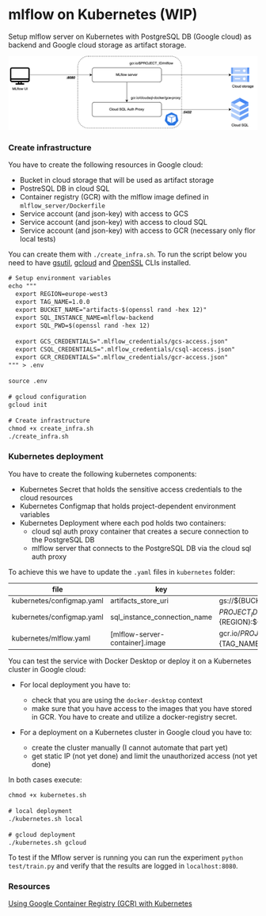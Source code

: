 # mlflow on Kubernetes (WIP)

Setup mlflow server on Kubernetes with PostgreSQL DB (Google cloud) as backend and Google cloud storage as artifact
storage.

![Architecture](mlflow.png)

### Create infrastructure

You have to create the following resources in Google cloud:

- Bucket in cloud storage that will be used as artifact storage
- PostreSQL DB in cloud SQL
- Container registry (GCR) with the mlflow image defined in `mlflow_server/Dockerfile`
- Service account (and json-key) with access to GCS
- Service account (and json-key) with access to cloud SQL
- Service account (and json-key) with access to GCR (necessary only flor local tests)

You can create them with `./create_infra.sh`. To run the script below you need to
have [gsutil](https://cloud.google.com/storage/docs/gsutil), [gcloud](https://cloud.google.com/sdk/gcloud) and [OpenSSL]() CLIs installed.
```shell
# Setup environment variables
echo """
  export REGION=europe-west3
  export TAG_NAME=1.0.0
  export BUCKET_NAME="artifacts-$(openssl rand -hex 12)"
  export SQL_INSTANCE_NAME=mlflow-backend
  export SQL_PWD=$(openssl rand -hex 12)
  
  export GCS_CREDENTIALS=".mlflow_credentials/gcs-access.json"
  export CSQL_CREDENTIALS=".mlflow_credentials/csql-access.json"
  export GCR_CREDENTIALS=".mlflow_credentials/gcr-access.json"
""" > .env

source .env

# gcloud configuration
gcloud init

# Create infrastructure
chmod +x create_infra.sh
./create_infra.sh
```

### Kubernetes deployment

You have to create the following kubernetes components:
- Kubernetes Secret that holds the sensitive access credentials to the cloud resources
- Kubernetes Configmap that holds project-dependent environment variables
- Kubernetes Deployment where each pod holds two containers:
  - cloud sql auth proxy container that creates a secure connection to the PostgreSQL DB
  - mlflow server that connects to the PostgreSQL DB via the cloud sql auth proxy

To achieve this we have to update the `.yaml` files in `kubernetes` folder:

| file  | key  |  value |
|---|---|---|
| kubernetes/configmap.yaml  |  artifacts_store_uri | gs://${BUCKET_NAME}  |
| kubernetes/configmap.yaml  |  sql_instance_connection_name |  ${PROJECT_ID}:${REGION}:${SQL_INSTANCE_NAME} |
| kubernetes/mlflow.yaml  |  [mlflow-server-container].image |  gcr.io/${PROJECT_ID}/mlflow:${TAG_NAME} |

You can test the service with Docker Desktop or deploy it on a Kubernetes cluster in Google cloud:
- For local deployment you have to:
  - check that you are using the `docker-desktop` context
  - make sure that you have access to the images that you have stored in GCR. You have to create and utilize a docker-registry secret.

- For a deployment on a Kubernetes cluster in Google cloud you have to:
  - create the cluster manually (I cannot automate that part yet)
  - get static IP (not yet done) and limit the unauthorized access (not yet done) 

In both cases execute:
```shell
chmod +x kubernetes.sh

# local deployment 
./kubernetes.sh local

# gcloud deployment
./kubernetes.sh gcloud
```

To test if the Mflow server is running you can run the experiment `python test/train.py` and verify that the results are logged in `localhost:8080`.


### Resources

[Using Google Container Registry (GCR) with Kubernetes](https://colinwilson.uk/2020/07/09/using-google-container-registry-with-kubernetes/)
